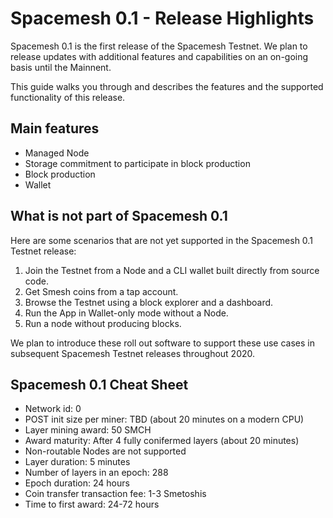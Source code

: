 # Spacemesh 0.1 - Release Highlights

Spacemesh 0.1 is the first release of the Spacemesh Testnet. We plan to release updates with additional features and capabilities on an on-going basis until the Mainnent.

This guide walks you through and describes the features and the supported functionality of this release.

## Main features
- Managed Node
- Storage commitment to participate in block production
- Block production
- Wallet

## What is not part of Spacemesh 0.1

Here are some scenarios that are not yet supported in the Spacemesh 0.1 Testnet release:

1. Join the Testnet from a Node and a CLI wallet built directly from source code. 
2. Get Smesh coins from a tap account.
3. Browse the Testnet using a block explorer and a dashboard.
4. Run the App in Wallet-only mode without a Node.
5. Run a node without producing blocks.

We plan to introduce these roll out software to support these use cases in subsequent Spacemesh Testnet releases throughout 2020. 

## Spacemesh 0.1 Cheat Sheet

- Network id: 0
- POST init size per miner:	TBD (about 20 minutes on a modern CPU)
- Layer mining award: 50 SMCH
- Award maturity: After 4 fully conifermed layers (about 20 minutes)
- Non-routable Nodes are not supported
- Layer duration: 5	minutes
- Number of layers in an epoch:	288
- Epoch duration: 24 hours
- Coin transfer transaction fee: 1-3 Smetoshis
- Time to first award: 24-72 hours
